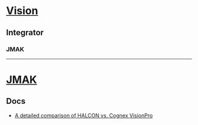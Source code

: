 # [Vision](https://github.com/liuwake/Vision)

## Integrator
### JMAK
----
# [JMAK](https://www.jmakautomation.com/)

## Docs
- [A detailed comparison of HALCON vs. Cognex VisionPro](https://www.jmakautomation.com/halcon-vs-cognex-visionpro)